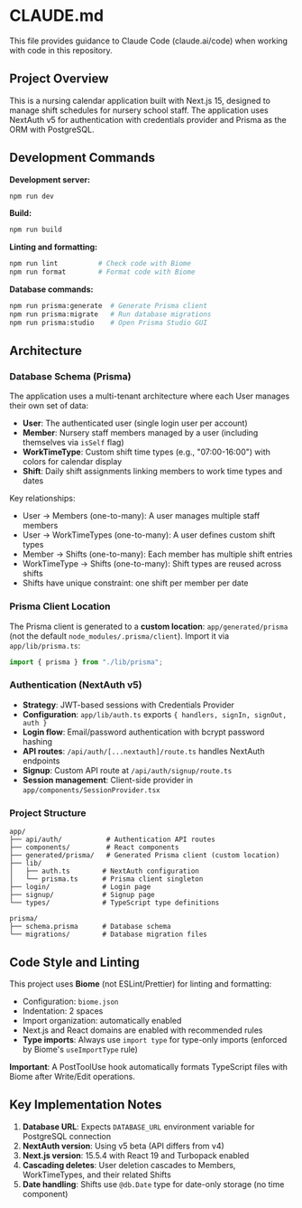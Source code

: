 # CLAUDE.md

This file provides guidance to Claude Code (claude.ai/code) when working with code in this repository.

## Project Overview

This is a nursing calendar application built with Next.js 15, designed to manage shift schedules for nursery school staff. The application uses NextAuth v5 for authentication with credentials provider and Prisma as the ORM with PostgreSQL.

## Development Commands

**Development server:**
```bash
npm run dev
```

**Build:**
```bash
npm run build
```

**Linting and formatting:**
```bash
npm run lint          # Check code with Biome
npm run format        # Format code with Biome
```

**Database commands:**
```bash
npm run prisma:generate  # Generate Prisma client
npm run prisma:migrate   # Run database migrations
npm run prisma:studio    # Open Prisma Studio GUI
```

## Architecture

### Database Schema (Prisma)

The application uses a multi-tenant architecture where each User manages their own set of data:

- **User**: The authenticated user (single login user per account)
- **Member**: Nursery staff members managed by a user (including themselves via `isSelf` flag)
- **WorkTimeType**: Custom shift time types (e.g., "07:00-16:00") with colors for calendar display
- **Shift**: Daily shift assignments linking members to work time types and dates

Key relationships:
- User → Members (one-to-many): A user manages multiple staff members
- User → WorkTimeTypes (one-to-many): A user defines custom shift types
- Member → Shifts (one-to-many): Each member has multiple shift entries
- WorkTimeType → Shifts (one-to-many): Shift types are reused across shifts
- Shifts have unique constraint: one shift per member per date

### Prisma Client Location

The Prisma client is generated to a **custom location**: `app/generated/prisma` (not the default `node_modules/.prisma/client`). Import it via `app/lib/prisma.ts`:

```typescript
import { prisma } from "./lib/prisma";
```

### Authentication (NextAuth v5)

- **Strategy**: JWT-based sessions with Credentials Provider
- **Configuration**: `app/lib/auth.ts` exports `{ handlers, signIn, signOut, auth }`
- **Login flow**: Email/password authentication with bcrypt password hashing
- **API routes**: `/api/auth/[...nextauth]/route.ts` handles NextAuth endpoints
- **Signup**: Custom API route at `/api/auth/signup/route.ts`
- **Session management**: Client-side provider in `app/components/SessionProvider.tsx`

### Project Structure

```
app/
├── api/auth/           # Authentication API routes
├── components/         # React components
├── generated/prisma/   # Generated Prisma client (custom location)
├── lib/
│   ├── auth.ts        # NextAuth configuration
│   └── prisma.ts      # Prisma client singleton
├── login/             # Login page
├── signup/            # Signup page
└── types/             # TypeScript type definitions

prisma/
├── schema.prisma      # Database schema
└── migrations/        # Database migration files
```

## Code Style and Linting

This project uses **Biome** (not ESLint/Prettier) for linting and formatting:
- Configuration: `biome.json`
- Indentation: 2 spaces
- Import organization: automatically enabled
- Next.js and React domains are enabled with recommended rules
- **Type imports**: Always use `import type` for type-only imports (enforced by Biome's `useImportType` rule)

**Important**: A PostToolUse hook automatically formats TypeScript files with Biome after Write/Edit operations.

## Key Implementation Notes

1. **Database URL**: Expects `DATABASE_URL` environment variable for PostgreSQL connection
2. **NextAuth version**: Using v5 beta (API differs from v4)
3. **Next.js version**: 15.5.4 with React 19 and Turbopack enabled
4. **Cascading deletes**: User deletion cascades to Members, WorkTimeTypes, and their related Shifts
5. **Date handling**: Shifts use `@db.Date` type for date-only storage (no time component)

